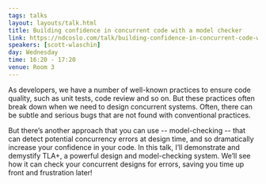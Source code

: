 ```yaml
---
tags: talks
layout: layouts/talk.html
title: Building confidence in concurrent code with a model checker
link: https://ndcoslo.com/talk/building-confidence-in-concurrent-code-with-a-model-checker/
speakers: [scott-wlaschin]
day: Wednesday
time: 16:20 - 17:20
venue: Room 3
---
```

As developers, we have a number of well-known practices to ensure code quality, such as unit tests, code review and so on. But these practices often break down when we need to design concurrent systems. Often, there can be subtle and serious bugs that are not found with conventional practices.

But there’s another approach that you can use -- model-checking -- that can detect potential concurrency errors at design time, and so dramatically increase your confidence in your code. In this talk, I’ll demonstrate and demystify TLA+, a powerful design and model-checking system. We’ll see how it can check your concurrent designs for errors, saving you time up front and frustration later!